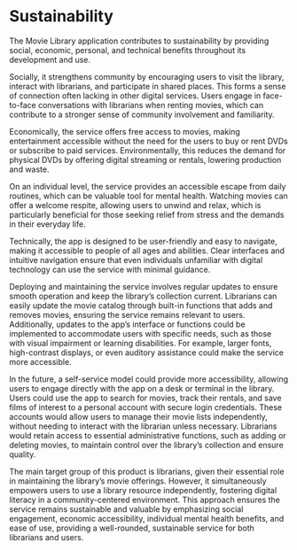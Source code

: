 # Sustainability 

The Movie Library application contributes to sustainability by providing social, economic, personal, and technical benefits throughout its development and use.

Socially, it strengthens community by encouraging users to visit the library, interact with librarians, and participate in shared places. This forms a sense of connection often lacking in other digital services. Users engage in face-to-face conversations with librarians when renting movies, which can contribute to a stronger sense of community involvement and familiarity. 

Economically, the service offers free access to movies, making entertainment accessible without the need for the users to buy or rent DVDs or subscribe to paid services. Environmentally, this reduces the demand for physical DVDs by offering digital streaming or rentals, lowering production and waste.

On an individual level, the service provides an accessible escape from daily routines, which can be valuable tool for mental health. Watching movies can offer a welcome respite, allowing users to unwind and relax, which is particularly beneficial for those seeking relief from stress and the demands in their everyday life. 

Technically, the app is designed to be user-friendly and easy to navigate, making it accessible to people of all ages and abilities. Clear interfaces and intuitive navigation ensure that even individuals unfamiliar with digital technology can use the service with minimal guidance. 

Deploying and maintaining the service involves regular updates to ensure smooth operation and keep the library’s collection current. Librarians can easily update the movie catalog through built-in functions that adds and removes movies, ensuring the service remains relevant to users. Additionally, updates to the app’s interface or functions could be implemented to accommodate users with specific needs, such as those with visual impairment or learning disabilities. For example, larger fonts, high-contrast displays, or even auditory assistance could make the service more accessible. 

In the future, a self-service model could provide more accessibility, allowing users to engage directly with the app on a desk or terminal in the library. Users could use the app to search for movies, track their rentals, and save films of interest to a personal account with secure login credentials. These accounts would allow users to manage their movie lists independently, without needing to interact with the librarian unless necessary. Librarians would retain access to essential administrative functions, such as adding or deleting movies, to maintain control over the library’s collection and ensure quality. 

The main target group of this product is librarians, given their essential role in maintaining the library’s movie offerings. However, it simultaneously empowers users to use a library resource independently, fostering digital literacy in a community-centered environment. This approach ensures the service remains sustainable and valuable by emphasizing social engagement, economic accessibility, individual mental health benefits, and ease of use, providing a well-rounded, sustainable service for both librarians and users.
